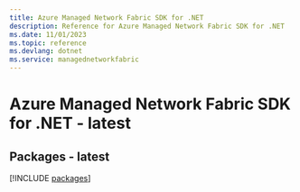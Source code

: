 ```yaml
---
title: Azure Managed Network Fabric SDK for .NET
description: Reference for Azure Managed Network Fabric SDK for .NET
ms.date: 11/01/2023
ms.topic: reference
ms.devlang: dotnet
ms.service: managednetworkfabric
---
```

# Azure Managed Network Fabric SDK for .NET - latest
## Packages - latest
[!INCLUDE [packages](managed-network-fabric-index.md)]